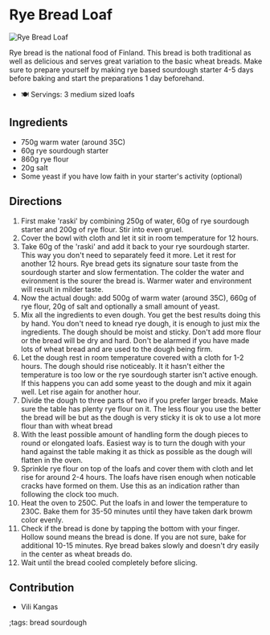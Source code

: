 # Rye Bread Loaf

![Rye Bread Loaf](pix/rye-bread-loaf.webp)

Rye bread is the national food of Finland. This bread is both traditional as well as delicious and serves great variation to the basic wheat breads. Make sure to prepare yourself by making rye based sourdough starter 4-5 days before baking and start the preparations 1 day beforehand.

- 🍽️ Servings: 3 medium sized loafs

## Ingredients

- 750g warm water (around 35C) 
- 60g rye sourdough starter
- 860g rye flour
- 20g salt
- Some yeast if you have low faith in your starter's activity (optional)

## Directions

1. First make 'raski' by combining 250g of water, 60g of rye sourdough starter and 200g of rye flour. Stir into even gruel.
2. Cover the bowl with cloth and let it sit in room temperature for 12 hours.
3. Take 60g of the 'raski' and add it back to your rye sourdough starter. This way you don't need to separately feed it more. Let it rest for another 12 hours. Rye bread gets its signature sour taste from the sourdough starter and slow fermentation. The colder the water and evironment is the sourer the bread is. Warmer water and environment will result in milder taste.
4. Now the actual dough: add 500g of warm water (around 35C), 660g of rye flour, 20g of salt and optionally a small amount of yeast.
5. Mix all the ingredients to even dough. You get the best results doing this by hand. You don't need to knead rye dough, it is enough to just mix the ingredients. The dough should be moist and sticky. Don't add more flour or the bread will be dry and hard. Don't be alarmed if you have made lots of wheat bread and are used to the dough being firm. 
6. Let the dough rest in room temperature covered with a cloth for 1-2 hours. The dough should rise noticeably. It it hasn't either the temperature is too low or the rye sourdough starter isn't active enough. If this happens you can add some yeast to the dough and mix it again well. Let rise again for another hour.
7. Divide the dough to three parts of two if you prefer larger breads. Make sure the table has plenty rye flour on it. The less flour you use the better the bread will be but as the dough is very sticky it is ok to use a lot more flour than with wheat bread
8. With the least possible amount of handling form the dough pieces to round or elongated loafs. Easiest way is to turn the dough with your hand against the table making it as thick as possible as the dough will flatten in the oven.
9. Sprinkle rye flour on top of the loafs and cover them with cloth and let rise for around 2-4 hours. The loafs have risen enough when noticable cracks have formed on them. Use this as an indication rather than following the clock too much.
10. Heat the oven to 250C. Put the loafs in and lower the temperature to 230C. Bake them for 35-50 minutes until they have taken dark browm color evenly.
11. Check if the bread is done by tapping the bottom with your finger. Hollow sound means the bread is done. If you are not sure, bake for additional 10-15 minutes. Rye bread bakes slowly and doesn't dry easily in the center as wheat breads do.
12. Wait until the bread cooled completely before slicing.

## Contribution 

- Vili Kangas  

;tags: bread sourdough
